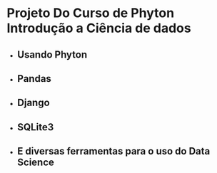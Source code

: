 # Projeto Do Curso de Phyton Introdução a Ciência de dados

- ## Usando Phyton
- ## Pandas
- ## Django
- ## SQLite3
- ## E diversas ferramentas para o uso do Data Science

